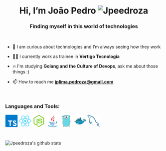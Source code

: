 <h1 align="center">Hi, I’m João Pedro <img src="https://raw.githubusercontent.com/kaueMarques/kaueMarques/master/hi.gif" alt="Jpeedroza" width="30px"/></h1>
<h3 align="center">Finding myself in this world of technologies</h3>
<br/>

- 👀 I am curious about technologies and I’m always seeing how they work

- 👨‍💻 I currently work as trainee in **Vertigo Tecnologia**

- 🔥 I'm studying **Golang and the Culture of Devops**, ask me about those things :)

- 📫 How to reach me **jplima.pedroza@gmail.com**

<br/>
<h3>Languages and Tools:</h3>
<p align="left">
<img src="https://raw.githubusercontent.com/devicons/devicon/master/icons/typescript/typescript-original.svg" alt="typescript"  width="40" height="40"/>
<img src="https://raw.githubusercontent.com/devicons/devicon/master/icons/react/react-original.svg" alt="react" width="40" height="40"/>
<img src="https://raw.githubusercontent.com/devicons/devicon/master/icons/nodejs/nodejs-original.svg" alt="nodejs" width="40" height="40"/>
 <img src="https://raw.githubusercontent.com/devicons/devicon/master/icons/java/java-original.svg" alt="java" width="40" height="40"/>
<img src="https://raw.githubusercontent.com/devicons/devicon/master/icons/go/go-original.svg" alt="golang" width="40" height="40"/>
<img src="https://raw.githubusercontent.com/devicons/devicon/master/icons/docker/docker-original.svg" alt="Docker" width="40" height="40"/>
<img src="https://raw.githubusercontent.com/devicons/devicon/master/icons/mysql/mysql-plain.svg" alt="mysql" width="40" height="40"/>
</p>
<h1></h1>
<img src="https://github-readme-stats.vercel.app/api?username=jpeedroza&theme=midnight-purple&show_icons=true" alt="Jpeedroza's github stats"/>
<!---
jpeedroza/jpeedroza is a ✨ special ✨ repository because its `README.md` (this file) appears on your GitHub profile.
You can click the Preview link to take a look at your changes.
--->
